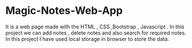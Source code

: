 # Magic-Notes-Web-App
It is a web page made with the HTML , CSS ,Bootstrap , Javascript . In this project we can add notes , delete notes and also search for required notes. In this project I have used local storage in browser to store the data.
